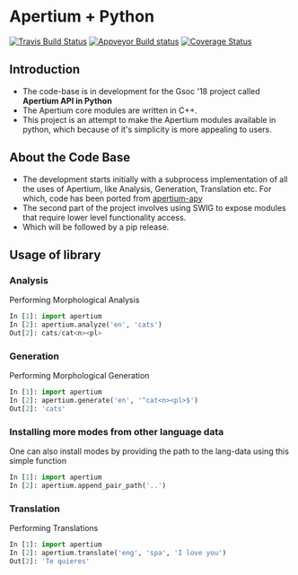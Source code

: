 # Apertium + Python

[![Travis Build Status](https://travis-ci.com/apertium/apertium-python.svg?branch=master)](https://travis-ci.com/apertium/apertium-python)
[![Appveyor Build status](https://ci.appveyor.com/api/projects/status/sesdinoy4cw2p1tk/branch/master?svg=true)](https://ci.appveyor.com/project/sushain97/apertium-python/branch/master)
[![Coverage Status](https://coveralls.io/repos/github/apertium/apertium-python/badge.svg?branch=master)](https://coveralls.io/github/apertium/apertium-python?branch=master)

## Introduction
- The code-base is in development for the Gsoc '18 project called **Apertium API in Python**
- The Apertium core modules are written in C++.
- This project is an attempt to make the Apertium modules available in python, which because of it's simplicity is more appealing to users.

## About the Code Base
- The development starts initially with a subprocess implementation of all the uses of Apertium, like Analysis, Generation, Translation etc. For which, code has been ported from [apertium-apy](https://github.com/apertium/apertium-apy "apertium-apy codebase")
- The second part of the project involves using SWIG to expose modules that require lower level functionality access.
- Which will be followed by a pip release.

## Usage of library

### Analysis
Performing Morphological Analysis
```python
In [1]: import apertium
In [2]: apertium.analyze('en', 'cats')
Out[2]: cats/cat<n><pl>
```
 
### Generation
Performing Morphological Generation
  ```python 
In [1]: import apertium
In [2]: apertium.generate('en', '^cat<n><pl>$')
Out[2]: 'cats'
 ```
 
### Installing more modes from other language data
One can also install modes by providing the path to the lang-data using this simple function
```python
In [1]: import apertium
In [2]: apertium.append_pair_path('..')
```

### Translation
Performing Translations
```python
In [1]: import apertium
In [2]: apertium.translate('eng', 'spa', 'I love you')
Out[2]: 'Te quieres'
```
